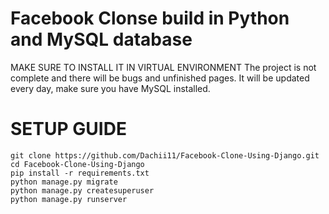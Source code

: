 # Facebook Clonse build in Python and MySQL database
MAKE SURE TO INSTALL IT IN VIRTUAL ENVIRONMENT
The project is not complete and there will be bugs and unfinished pages.
It will be updated every day, make sure you have MySQL installed.

# SETUP GUIDE
    git clone https://github.com/Dachii11/Facebook-Clone-Using-Django.git
    cd Facebook-Clone-Using-Django
    pip install -r requirements.txt
    python manage.py migrate
    python manage.py createsuperuser
    python manage.py runserver
